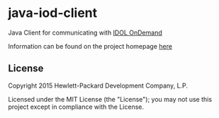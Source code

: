 # java-iod-client

Java Client for communicating with [IDOL OnDemand](http://www.idolondemand.com)

Information can be found on the project homepage [here](http://hpautonomy.github.io/java-iod-client)

## License
Copyright 2015 Hewlett-Packard Development Company, L.P.

Licensed under the MIT License (the "License"); you may not use this project except in compliance with the License.